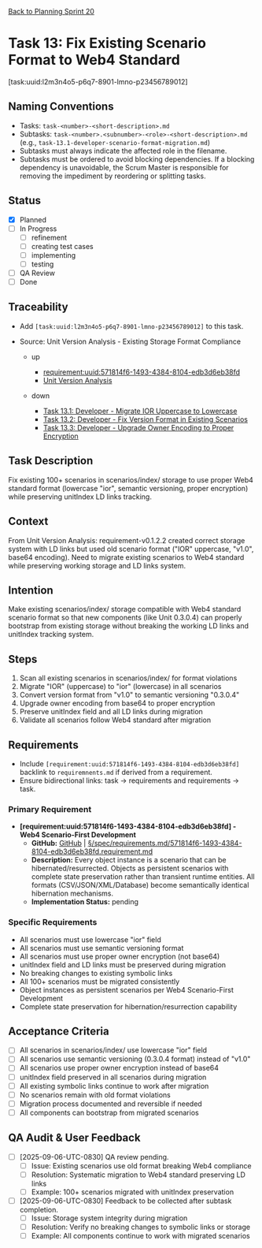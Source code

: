 [Back to Planning Sprint 20](./planning.md)

# Task 13: Fix Existing Scenario Format to Web4 Standard
[task:uuid:l2m3n4o5-p6q7-8901-lmno-p23456789012]

## Naming Conventions
- Tasks: `task-<number>-<short-description>.md`
- Subtasks: `task-<number>.<subnumber>-<role>-<short-description>.md` (e.g., `task-13.1-developer-scenario-format-migration.md`)
- Subtasks must always indicate the affected role in the filename.
- Subtasks must be ordered to avoid blocking dependencies. If a blocking dependency is unavoidable, the Scrum Master is responsible for removing the impediment by reordering or splitting tasks.

## Status
- [x] Planned
- [ ] In Progress
  - [ ] refinement
  - [ ] creating test cases
  - [ ] implementing
  - [ ] testing
- [ ] QA Review
- [ ] Done

## Traceability
- Add `[task:uuid:l2m3n4o5-p6q7-8901-lmno-p23456789012]` to this task.
- Source: Unit Version Analysis - Existing Storage Format Compliance

  - up
    - [requirement:uuid:571814f6-1493-4384-8104-edb3d6eb38fd](../requiremnents-2025-09-06-UTC-1132-po-dual-linking.md)
    - [Unit Version Analysis](../../project.journal/2025-09-05-UTC-1300-branch-switch-session/pdca/role/developer/2025-09-06-UTC-0830-unit-version-analysis-perfect-web4-implementation.pdca.md)


  - down
    - [Task 13.1: Developer - Migrate IOR Uppercase to Lowercase](./task-13.1-developer-migrate-ior-format.md)
    - [Task 13.2: Developer - Fix Version Format in Existing Scenarios](./task-13.2-developer-fix-version-format.md)
    - [Task 13.3: Developer - Upgrade Owner Encoding to Proper Encryption](./task-13.3-developer-upgrade-owner-encryption.md)


## Task Description
Fix existing 100+ scenarios in scenarios/index/ storage to use proper Web4 standard format (lowercase "ior", semantic versioning, proper encryption) while preserving unitIndex LD links tracking.

## Context
From Unit Version Analysis: requirement-v0.1.2.2 created correct storage system with LD links but used old scenario format ("IOR" uppercase, "v1.0", base64 encoding). Need to migrate existing scenarios to Web4 standard while preserving working storage and LD links system.

## Intention
Make existing scenarios/index/ storage compatible with Web4 standard scenario format so that new components (like Unit 0.3.0.4) can properly bootstrap from existing storage without breaking the working LD links and unitIndex tracking system.

## Steps
1. Scan all existing scenarios in scenarios/index/ for format violations
2. Migrate "IOR" (uppercase) to "ior" (lowercase) in all scenarios
3. Convert version format from "v1.0" to semantic versioning "0.3.0.4"
4. Upgrade owner encoding from base64 to proper encryption
5. Preserve unitIndex field and all LD links during migration
6. Validate all scenarios follow Web4 standard after migration

## Requirements
- Include `[requirement:uuid:571814f6-1493-4384-8104-edb3d6eb38fd]` backlink to `requiremnents.md` if derived from a requirement.
- Ensure bidirectional links: task → requirements and requirements → task.

### **Primary Requirement**
- **[requirement:uuid:571814f6-1493-4384-8104-edb3d6eb38fd] - Web4 Scenario-First Development**
  - **GitHub:** [GitHub](https://github.com/Cerulean-Circle-GmbH/Web4Articles/blob/dev/once0304/spec/requirements.md/571814f6-1493-4384-8104-edb3d6eb38fd.requirement.md) | [§/spec/requirements.md/571814f6-1493-4384-8104-edb3d6eb38fd.requirement.md](../../../spec/requirements.md/571814f6-1493-4384-8104-edb3d6eb38fd.requirement.md)
  - **Description:** Every object instance is a scenario that can be hibernated/resurrected. Objects as persistent scenarios with complete state preservation rather than transient runtime entities. All formats (CSV/JSON/XML/Database) become semantically identical hibernation mechanisms.
  - **Implementation Status:** pending

### **Specific Requirements**
- All scenarios must use lowercase "ior" field
- All scenarios must use semantic versioning format
- All scenarios must use proper owner encryption (not base64)
- unitIndex field and LD links must be preserved during migration
- No breaking changes to existing symbolic links
- All 100+ scenarios must be migrated consistently
- Object instances as persistent scenarios per Web4 Scenario-First Development
- Complete state preservation for hibernation/resurrection capability

## Acceptance Criteria
- [ ] All scenarios in scenarios/index/ use lowercase "ior" field
- [ ] All scenarios use semantic versioning (0.3.0.4 format) instead of "v1.0"
- [ ] All scenarios use proper owner encryption instead of base64
- [ ] unitIndex field preserved in all scenarios during migration
- [ ] All existing symbolic links continue to work after migration
- [ ] No scenarios remain with old format violations
- [ ] Migration process documented and reversible if needed
- [ ] All components can bootstrap from migrated scenarios

## QA Audit & User Feedback
- [ ] [2025-09-06-UTC-0830] QA review pending.
  - [ ] Issue: Existing scenarios use old format breaking Web4 compliance
  - [ ] Resolution: Systematic migration to Web4 standard preserving LD links
  - [ ] Example: 100+ scenarios migrated with unitIndex preservation
- [ ] [2025-09-06-UTC-0830] Feedback to be collected after subtask completion.
  - [ ] Issue: Storage system integrity during migration
  - [ ] Resolution: Verify no breaking changes to symbolic links or storage
  - [ ] Example: All components continue to work with migrated scenarios